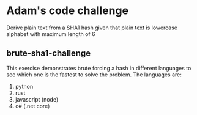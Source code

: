 # Adam's code challenge
Derive plain text from a SHA1 hash given that plain text is lowercase alphabet with maximum length of 6

## brute-sha1-challenge
This exercise demonstrates brute forcing a hash in different languages to see which one is the fastest to solve the problem. The languages are:
1. python
2. rust
3. javascript (node)
4. c# (.net core)